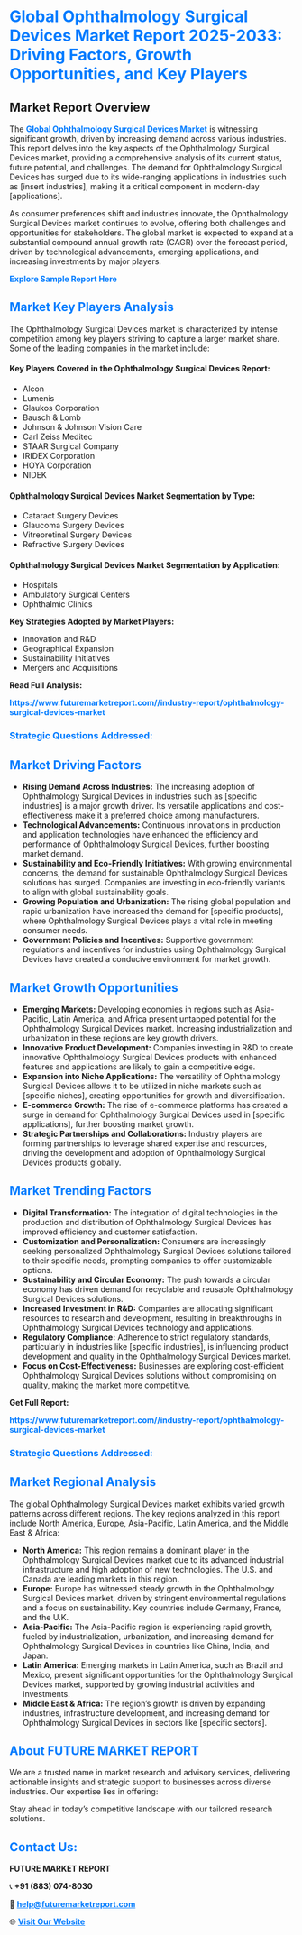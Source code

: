 <h1 style="color: #007BFF;">Global Ophthalmology Surgical Devices Market Report 2025-2033: Driving Factors, Growth Opportunities, and Key Players</h1>

<section id="overview">
<h2>Market Report Overview</h2>
<p>The <a href="https://www.futuremarketreport.com//industry-report/ophthalmology-surgical-devices-market" style="color: #007BFF; text-decoration: none;"><strong>Global Ophthalmology Surgical Devices Market</strong></a> is witnessing significant growth, driven by increasing demand across various industries. This report delves into the key aspects of the Ophthalmology Surgical Devices market, providing a comprehensive analysis of its current status, future potential, and challenges. The demand for Ophthalmology Surgical Devices has surged due to its wide-ranging applications in industries such as [insert industries], making it a critical component in modern-day [applications].</p>
<p>As consumer preferences shift and industries innovate, the Ophthalmology Surgical Devices market continues to evolve, offering both challenges and opportunities for stakeholders. The global market is expected to expand at a substantial compound annual growth rate (CAGR) over the forecast period, driven by technological advancements, emerging applications, and increasing investments by major players.</p>
</section>

<section id="overview">
<p><a href="https://www.futuremarketreport.com//request-sample/reportId=77129" style="color: #007BFF; text-decoration: none;"><strong>Explore Sample Report Here</strong></a></p>
</section>

<section id="key-players">
<h2 style="color: #007BFF;">Market Key Players Analysis</h2>
<p>The Ophthalmology Surgical Devices market is characterized by intense competition among key players striving to capture a larger market share. Some of the leading companies in the market include:</p>
<h4>Key Players Covered in the Ophthalmology Surgical Devices Report:</h4>
<ul><li>Alcon</li><li>Lumenis</li><li>Glaukos Corporation</li><li>Bausch &amp; Lomb</li><li>Johnson &amp; Johnson Vision Care</li><li>Carl Zeiss Meditec</li><li>STAAR Surgical Company</li><li>IRIDEX Corporation</li><li>HOYA Corporation</li><li>NIDEK</li></ul>
<h4>Ophthalmology Surgical Devices Market Segmentation by Type:</h4>
<ul><li>Cataract Surgery Devices</li><li>Glaucoma Surgery Devices</li><li>Vitreoretinal Surgery Devices</li><li>Refractive Surgery Devices</li></ul>

<h4>Ophthalmology Surgical Devices Market Segmentation by Application:</h4>
<ul><li>Hospitals</li><li>Ambulatory Surgical Centers</li><li>Ophthalmic Clinics</li></ul>
<p><strong>Key Strategies Adopted by Market Players:</strong></p>
<ul>
<li>Innovation and R&D</li>
<li>Geographical Expansion</li>
<li>Sustainability Initiatives</li>
<li>Mergers and Acquisitions</li>
</ul>
</section>

<section>
<p><strong>Read Full Analysis: </strong></p><a href="https://www.futuremarketreport.com//industry-report/ophthalmology-surgical-devices-market" style="color: #007BFF; text-decoration: none;"><strong>https://www.futuremarketreport.com//industry-report/ophthalmology-surgical-devices-market</strong></a>
<h3 style="color: #007BFF;">Strategic Questions Addressed:</h3>
</section>

<section id="driving-factors">
<h2 style="color: #007BFF;">Market Driving Factors</h2>
<ul>
<li><strong>Rising Demand Across Industries:</strong> The increasing adoption of Ophthalmology Surgical Devices in industries such as [specific industries] is a major growth driver. Its versatile applications and cost-effectiveness make it a preferred choice among manufacturers.</li>
<li><strong>Technological Advancements:</strong> Continuous innovations in production and application technologies have enhanced the efficiency and performance of Ophthalmology Surgical Devices, further boosting market demand.</li>
<li><strong>Sustainability and Eco-Friendly Initiatives:</strong> With growing environmental concerns, the demand for sustainable Ophthalmology Surgical Devices solutions has surged. Companies are investing in eco-friendly variants to align with global sustainability goals.</li>
<li><strong>Growing Population and Urbanization:</strong> The rising global population and rapid urbanization have increased the demand for [specific products], where Ophthalmology Surgical Devices plays a vital role in meeting consumer needs.</li>
<li><strong>Government Policies and Incentives:</strong> Supportive government regulations and incentives for industries using Ophthalmology Surgical Devices have created a conducive environment for market growth.</li>
</ul>
</section>

<section id="growth-opportunities">
<h2 style="color: #007BFF;">Market Growth Opportunities</h2>
<ul>
<li><strong>Emerging Markets:</strong> Developing economies in regions such as Asia-Pacific, Latin America, and Africa present untapped potential for the Ophthalmology Surgical Devices market. Increasing industrialization and urbanization in these regions are key growth drivers.</li>
<li><strong>Innovative Product Development:</strong> Companies investing in R&D to create innovative Ophthalmology Surgical Devices products with enhanced features and applications are likely to gain a competitive edge.</li>
<li><strong>Expansion into Niche Applications:</strong> The versatility of Ophthalmology Surgical Devices allows it to be utilized in niche markets such as [specific niches], creating opportunities for growth and diversification.</li>
<li><strong>E-commerce Growth:</strong> The rise of e-commerce platforms has created a surge in demand for Ophthalmology Surgical Devices used in [specific applications], further boosting market growth.</li>
<li><strong>Strategic Partnerships and Collaborations:</strong> Industry players are forming partnerships to leverage shared expertise and resources, driving the development and adoption of Ophthalmology Surgical Devices products globally.</li>
</ul>
</section>

<section id="trending-factors">
<h2 style="color: #007BFF;">Market Trending Factors</h2>
<ul>
<li><strong>Digital Transformation:</strong> The integration of digital technologies in the production and distribution of Ophthalmology Surgical Devices has improved efficiency and customer satisfaction.</li>
<li><strong>Customization and Personalization:</strong> Consumers are increasingly seeking personalized Ophthalmology Surgical Devices solutions tailored to their specific needs, prompting companies to offer customizable options.</li>
<li><strong>Sustainability and Circular Economy:</strong> The push towards a circular economy has driven demand for recyclable and reusable Ophthalmology Surgical Devices solutions.</li>
<li><strong>Increased Investment in R&D:</strong> Companies are allocating significant resources to research and development, resulting in breakthroughs in Ophthalmology Surgical Devices technology and applications.</li>
<li><strong>Regulatory Compliance:</strong> Adherence to strict regulatory standards, particularly in industries like [specific industries], is influencing product development and quality in the Ophthalmology Surgical Devices market.</li>
<li><strong>Focus on Cost-Effectiveness:</strong> Businesses are exploring cost-efficient Ophthalmology Surgical Devices solutions without compromising on quality, making the market more competitive.</li>
</ul>
</section>

<section>
<p><strong>Get Full Report: </strong></p><a href="https://www.futuremarketreport.com//industry-report/ophthalmology-surgical-devices-market" style="color: #007BFF; text-decoration: none;"><strong>https://www.futuremarketreport.com//industry-report/ophthalmology-surgical-devices-market</strong></a>
<h3 style="color: #007BFF;">Strategic Questions Addressed:</h3>
</section>


<section id="regional-analysis">
<h2 style="color: #007BFF;">Market Regional Analysis</h2>
<p>The global Ophthalmology Surgical Devices market exhibits varied growth patterns across different regions. The key regions analyzed in this report include North America, Europe, Asia-Pacific, Latin America, and the Middle East & Africa:</p>
<ul>
<li><strong>North America:</strong> This region remains a dominant player in the Ophthalmology Surgical Devices market due to its advanced industrial infrastructure and high adoption of new technologies. The U.S. and Canada are leading markets in this region.</li>
<li><strong>Europe:</strong> Europe has witnessed steady growth in the Ophthalmology Surgical Devices market, driven by stringent environmental regulations and a focus on sustainability. Key countries include Germany, France, and the U.K.</li>
<li><strong>Asia-Pacific:</strong> The Asia-Pacific region is experiencing rapid growth, fueled by industrialization, urbanization, and increasing demand for Ophthalmology Surgical Devices in countries like China, India, and Japan.</li>
<li><strong>Latin America:</strong> Emerging markets in Latin America, such as Brazil and Mexico, present significant opportunities for the Ophthalmology Surgical Devices market, supported by growing industrial activities and investments.</li>
<li><strong>Middle East & Africa:</strong> The region’s growth is driven by expanding industries, infrastructure development, and increasing demand for Ophthalmology Surgical Devices in sectors like [specific sectors].</li>
</ul>
</section>

<footer>
<h2 style="color: #007BFF;">About FUTURE MARKET REPORT</h2>
<p>We are a trusted name in market research and advisory services, delivering actionable insights and strategic support to businesses across diverse industries. Our expertise lies in offering:</p>

<p>Stay ahead in today’s competitive landscape with our tailored research solutions.</p>

<h2 style="color: #007BFF;">Contact Us:</h2>
<p><strong>FUTURE MARKET REPORT</strong></p>
<p>📞 <strong>+91 (883) 074-8030</strong></p>
<p>📧 <strong><a href="mailto:help@futuremarketreport.com" style="color: #007BFF;">help@futuremarketreport.com</a></strong></p>
<p>🌐 <strong><a href="https://www.futuremarketreport.com/" style="color: #007BFF;">Visit Our Website</a></strong></p>
</footer>